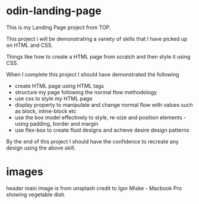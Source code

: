 # odin-landing-page

This is my Landing Page project from TOP.

This project i will be demonstrating a variety of skills that I have picked up on HTML and CSS.

Things like how to create a HTML page from scratch and then style it using CSS.

When I complete this project I should have demonstrated the following 

- create HTML page using HTML tags 
- structure my page following the normal flow methodology
- use css to style my HTML page 
- display property to manipulate and change normal flow with values such as block, inline-block etc
- use the box model effectively to style, re-size and position elements - using padding, border 
and margin 
- use flex-box to create fluid designs and achieve desire design patterns

By the end of this project I should have the confidence to recreate any design using the above skill.

# images 
header main image is from unsplash 
credit to Igor Miske - Macbook Pro showing vegetable dish



